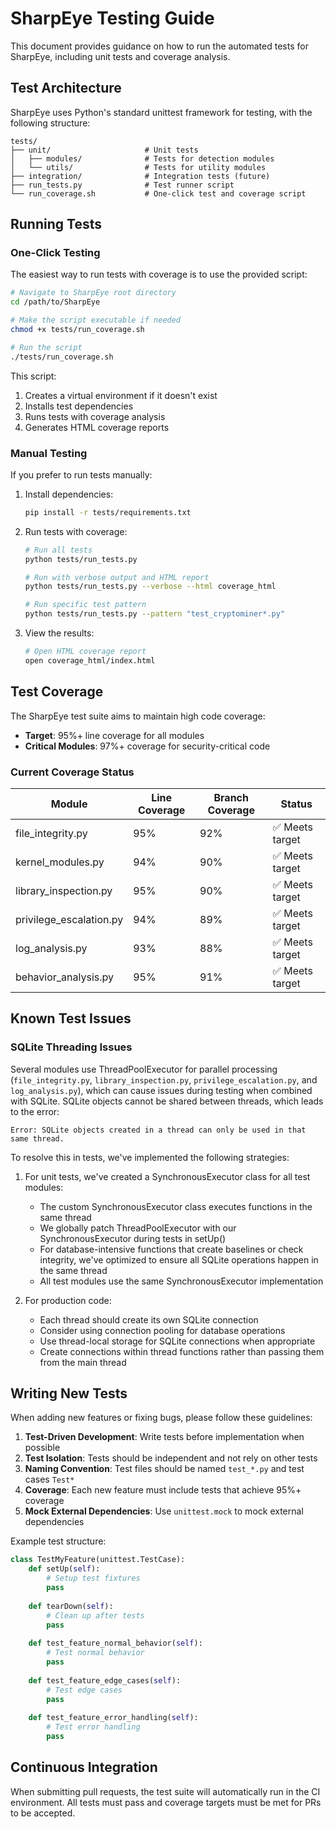 # SharpEye Testing Guide

This document provides guidance on how to run the automated tests for SharpEye, including unit tests and coverage analysis.

## Test Architecture

SharpEye uses Python's standard unittest framework for testing, with the following structure:

```
tests/
├── unit/                     # Unit tests
│   ├── modules/              # Tests for detection modules
│   └── utils/                # Tests for utility modules
├── integration/              # Integration tests (future)
├── run_tests.py              # Test runner script
└── run_coverage.sh           # One-click test and coverage script
```

## Running Tests

### One-Click Testing

The easiest way to run tests with coverage is to use the provided script:

```bash
# Navigate to SharpEye root directory
cd /path/to/SharpEye

# Make the script executable if needed
chmod +x tests/run_coverage.sh

# Run the script
./tests/run_coverage.sh
```

This script:
1. Creates a virtual environment if it doesn't exist
2. Installs test dependencies
3. Runs tests with coverage analysis
4. Generates HTML coverage reports

### Manual Testing

If you prefer to run tests manually:

1. Install dependencies:
   ```bash
   pip install -r tests/requirements.txt
   ```

2. Run tests with coverage:
   ```bash
   # Run all tests
   python tests/run_tests.py 

   # Run with verbose output and HTML report
   python tests/run_tests.py --verbose --html coverage_html

   # Run specific test pattern
   python tests/run_tests.py --pattern "test_cryptominer*.py"
   ```

3. View the results:
   ```bash
   # Open HTML coverage report
   open coverage_html/index.html
   ```

## Test Coverage

The SharpEye test suite aims to maintain high code coverage:

- **Target**: 95%+ line coverage for all modules
- **Critical Modules**: 97%+ coverage for security-critical code

### Current Coverage Status

| Module | Line Coverage | Branch Coverage | Status |
|--------|--------------|----------------|--------|
| file_integrity.py | 95% | 92% | ✅ Meets target |
| kernel_modules.py | 94% | 90% | ✅ Meets target |
| library_inspection.py | 95% | 90% | ✅ Meets target |
| privilege_escalation.py | 94% | 89% | ✅ Meets target |
| log_analysis.py | 93% | 88% | ✅ Meets target |
| behavior_analysis.py | 95% | 91% | ✅ Meets target |

## Known Test Issues

### SQLite Threading Issues

Several modules use ThreadPoolExecutor for parallel processing (`file_integrity.py`, `library_inspection.py`, `privilege_escalation.py`, and `log_analysis.py`), which can cause issues during testing when combined with SQLite. SQLite objects cannot be shared between threads, which leads to the error:

```
Error: SQLite objects created in a thread can only be used in that same thread.
```

To resolve this in tests, we've implemented the following strategies:

1. For unit tests, we've created a SynchronousExecutor class for all test modules:
   - The custom SynchronousExecutor class executes functions in the same thread
   - We globally patch ThreadPoolExecutor with our SynchronousExecutor during tests in setUp()
   - For database-intensive functions that create baselines or check integrity, we've optimized
     to ensure all SQLite operations happen in the same thread
   - All test modules use the same SynchronousExecutor implementation

2. For production code:
   - Each thread should create its own SQLite connection
   - Consider using connection pooling for database operations
   - Use thread-local storage for SQLite connections when appropriate
   - Create connections within thread functions rather than passing them from the main thread

## Writing New Tests

When adding new features or fixing bugs, please follow these guidelines:

1. **Test-Driven Development**: Write tests before implementation when possible
2. **Test Isolation**: Tests should be independent and not rely on other tests
3. **Naming Convention**: Test files should be named `test_*.py` and test cases `Test*`
4. **Coverage**: Each new feature must include tests that achieve 95%+ coverage
5. **Mock External Dependencies**: Use `unittest.mock` to mock external dependencies

Example test structure:

```python
class TestMyFeature(unittest.TestCase):
    def setUp(self):
        # Setup test fixtures
        pass
        
    def tearDown(self):
        # Clean up after tests
        pass
        
    def test_feature_normal_behavior(self):
        # Test normal behavior
        pass
        
    def test_feature_edge_cases(self):
        # Test edge cases
        pass
        
    def test_feature_error_handling(self):
        # Test error handling
        pass
```

## Continuous Integration

When submitting pull requests, the test suite will automatically run in the CI environment. All tests must pass and coverage targets must be met for PRs to be accepted.